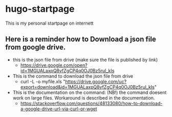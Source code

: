 # hugo-startpage
This is my personal startpage on internett

## Here is a reminder how to Download a json file from google drive.
  * this is the json file from drive (make sure the file is published by link)
    * https://drive.google.com/open?id=1MGUALaxpQ8yfZgCP4q0OJ0Bz5rul_kIs
  * This is the command to download the json file from drive
    * curl -L -o myfile.xls "https://drive.google.com/uc?export=download&id=1MGUALaxpQ8yfZgCP4q0OJ0Bz5rul_kIs"
  * This is the documentation on the command: (NB!) the command doesent work on large files. Workaround is described in the documentation.
    * https://stackoverflow.com/questions/48133080/how-to-download-a-google-drive-url-via-curl-or-wget
  
